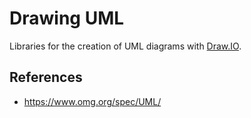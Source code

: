 # Drawing UML

Libraries for the creation of UML diagrams with [Draw.IO](https://app.diagrams.net).

## References

- https://www.omg.org/spec/UML/
